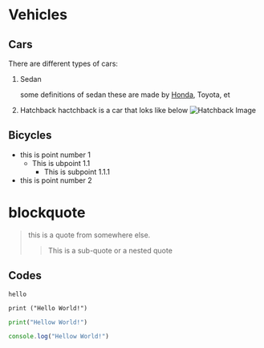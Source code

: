# Vehicles

## Cars

There are different types of cars:

1. Sedan

    some definitions of sedan
    these are made by [Honda](https://www.honda.com.au),  Toyota, et

2. Hatchback
    hactchback is a car that loks like below
    ![Hatchback Image](https://unsplash.com/photos/ZhEnFcHO0es)


## Bicycles

- this is point number 1
    - This is ubpoint 1.1
        - This is subpoint 1.1.1
- this is point number 2

# blockquote 

> this is a quote from somewhere else.
>> This is a sub-quote or a nested quote

## Codes
`hello`

```
print ("Hello World!")
```

```python
print("Hellow World!")
```
```js
console.log("Hellow World!")
```

